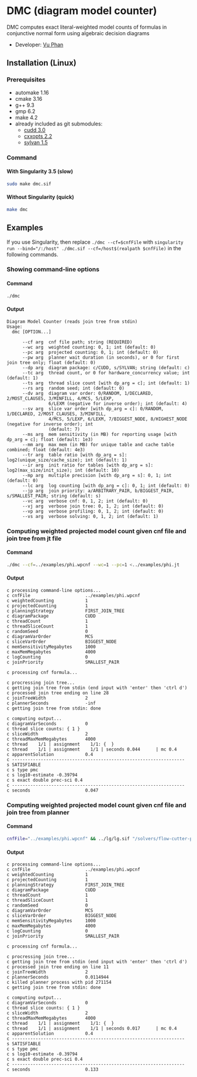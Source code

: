 # DMC (diagram model counter)
DMC computes exact literal-weighted model counts of formulas in conjunctive normal form using algebraic decision diagrams
- Developer: [Vu Phan](https://vuphan314.github.io)

<!-- ####################################################################### -->

## Installation (Linux)

### Prerequisites
- automake 1.16
- cmake 3.16
- g++ 9.3
- gmp 6.2
- make 4.2
- already included as git submodules:
  - [cudd 3.0](https://github.com/ivmai/cudd)
  - [cxxopts 2.2](https://github.com/jarro2783/cxxopts)
  - [sylvan 1.5](https://github.com/trolando/sylvan)

### Command
#### With Singularity 3.5 (slow)
```bash
sudo make dmc.sif
```
#### Without Singularity (quick)
```bash
make dmc
```

<!-- ####################################################################### -->

## Examples
If you use Singularity, then replace `./dmc --cf=$cnfFile` with `singularity run --bind="/:/host" ./dmc.sif --cf=/host$(realpath $cnfFile)` in the following commands.

### Showing command-line options
#### Command
```bash
./dmc
```
#### Output
```
Diagram Model Counter (reads join tree from stdin)
Usage:
  dmc [OPTION...]

      --cf arg  cnf file path; string (REQUIRED)
      --wc arg  weighted counting: 0, 1; int (default: 0)
      --pc arg  projected counting: 0, 1; int (default: 0)
      --pw arg  planner wait duration (in seconds), or 0 for first join tree only; float (default: 0)
      --dp arg  diagram package: c/CUDD, s/SYLVAN; string (default: c)
      --tc arg  thread count, or 0 for hardware_concurrency value; int (default: 1)
      --ts arg  thread slice count [with dp_arg = c]; int (default: 1)
      --rs arg  random seed; int (default: 0)
      --dv arg  diagram var order: 0/RANDOM, 1/DECLARED, 2/MOST_CLAUSES, 3/MINFILL, 4/MCS, 5/LEXP,
                6/LEXM (negative for inverse order); int (default: 4)
      --sv arg  slice var order [with dp_arg = c]: 0/RANDOM, 1/DECLARED, 2/MOST_CLAUSES, 3/MINFILL,
                4/MCS, 5/LEXP, 6/LEXM, 7/BIGGEST_NODE, 8/HIGHEST_NODE (negative for inverse order); int
                (default: 7)
      --ms arg  mem sensitivity (in MB) for reporting usage [with dp_arg = c]; float (default: 1e3)
      --mm arg  max mem (in MB) for unique table and cache table combined; float (default: 4e3)
      --tr arg  table ratio [with dp_arg = s]: log2(unique_size/cache_size); int (default: 1)
      --ir arg  init ratio for tables [with dp_arg = s]: log2(max_size/init_size); int (default: 10)
      --mp arg  multiple precision [with dp_arg = s]: 0, 1; int (default: 0)
      --lc arg  log counting [with dp_arg = c]: 0, 1; int (default: 0)
      --jp arg  join priority: a/ARBITRARY_PAIR, b/BIGGEST_PAIR, s/SMALLEST_PAIR; string (default: s)
      --vc arg  verbose cnf: 0, 1, 2; int (default: 0)
      --vj arg  verbose join tree: 0, 1, 2; int (default: 0)
      --vp arg  verbose profiling: 0, 1, 2; int (default: 0)
      --vs arg  verbose solving: 0, 1, 2; int (default: 1)
```

### Computing weighted projected model count given cnf file and join tree from jt file
#### Command
```bash
./dmc --cf=../examples/phi.wpcnf --wc=1 --pc=1 <../examples/phi.jt
```
#### Output
```
c processing command-line options...
c cnfFile                     ../examples/phi.wpcnf
c weightedCounting            1
c projectedCounting           1
c planningStrategy            FIRST_JOIN_TREE
c diagramPackage              CUDD
c threadCount                 1
c threadSliceCount            1
c randomSeed                  0
c diagramVarOrder             MCS
c sliceVarOrder               BIGGEST_NODE
c memSensitivityMegabytes     1000
c maxMemMegabytes             4000
c logCounting                 0
c joinPriority                SMALLEST_PAIR

c processing cnf formula...

c procressing join tree...
c getting join tree from stdin (end input with 'enter' then 'ctrl d')
c processed join tree ending on line 28
c joinTreeWidth               2
c plannerSeconds              -inf
c getting join tree from stdin: done

c computing output...
c diagramVarSeconds           0
c thread slice counts: { 1 }
c sliceWidth                  2
c threadMaxMemMegabytes       4000
c thread    1/1 | assignment    1/1: {  }
c thread    1/1 | assignment    1/1 | seconds 0.044      | mc 0.4            
c apparentSolution            0.4
c ------------------------------------------------------------------
s SATISFIABLE
c s type pmc
c s log10-estimate -0.39794
c s exact double prec-sci 0.4
c ------------------------------------------------------------------
c seconds                     0.047
```

### Computing weighted projected model count given cnf file and join tree from planner
#### Command
```bash
cnfFile="../examples/phi.wpcnf" && ../lg/lg.sif "/solvers/flow-cutter-pace17/flow_cutter_pace17 -p 100" <$cnfFile | ./dmc --cf=$cnfFile --wc=1 --pc=1
```
#### Output
```
c processing command-line options...
c cnfFile                     ../examples/phi.wpcnf
c weightedCounting            1
c projectedCounting           1
c planningStrategy            FIRST_JOIN_TREE
c diagramPackage              CUDD
c threadCount                 1
c threadSliceCount            1
c randomSeed                  0
c diagramVarOrder             MCS
c sliceVarOrder               BIGGEST_NODE
c memSensitivityMegabytes     1000
c maxMemMegabytes             4000
c logCounting                 0
c joinPriority                SMALLEST_PAIR

c processing cnf formula...

c procressing join tree...
c getting join tree from stdin (end input with 'enter' then 'ctrl d')
c processed join tree ending on line 11
c joinTreeWidth               2
c plannerSeconds              0.0114944
c killed planner process with pid 271154
c getting join tree from stdin: done

c computing output...
c diagramVarSeconds           0
c thread slice counts: { 1 }
c sliceWidth                  2
c threadMaxMemMegabytes       4000
c thread    1/1 | assignment    1/1: {  }
c thread    1/1 | assignment    1/1 | seconds 0.017      | mc 0.4            
c apparentSolution            0.4
c ------------------------------------------------------------------
s SATISFIABLE
c s type pmc
c s log10-estimate -0.39794
c s exact double prec-sci 0.4
c ------------------------------------------------------------------
c seconds                     0.133
```
